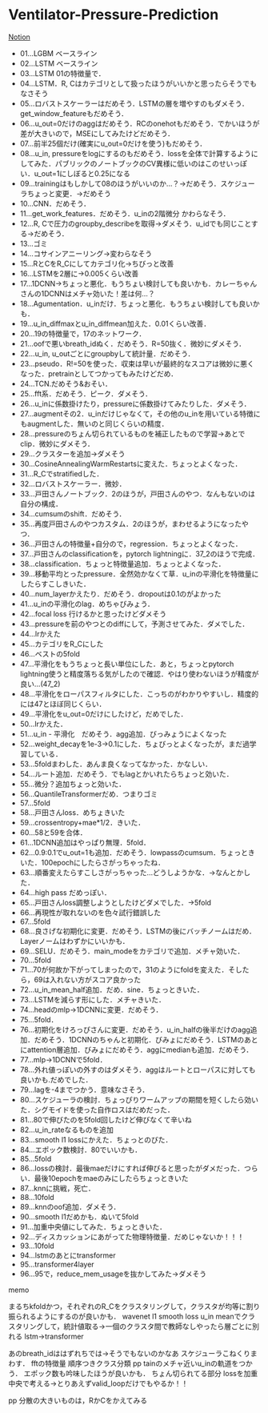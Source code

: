 # Ventilator-Pressure-Prediction

[Notion](https://www.notion.so/Google-Brain-Ventilator-Pressure-Prediction-74763728a1e54b0997350e859dd34d3e)

- 01…LGBM ベースライン
- 02…LSTM ベースライン
- 03…LSTM 01の特徴量で．
- 04…LSTM．R, Cはカテゴリとして扱ったほうがいいかと思ったらそうでもなさそう
- 05…ロバストスケーラーはだめそう．LSTMの層を増やすのもダメそう．get_window_featureもだめそう．
- 06…u_out=0だけのaggはだめそう．RCのonehotもだめそう．でかいほうが差が大きいので，MSEにしてみたけどだめそう．
- 07…前半25個だけ(確実にu_out=0だけを使う)もだめそう．
- 08…u_in, pressureをlogにするのもだめそう．lossを全体で計算するようにしてみた．パブリックのノートブックのCV異様に低いのはこのせいっぽい．u_out=1にしぼると0.25になる
- 09…trainingはもしかして08のほうがいいのか…？→だめそう．スケジューラちょっと変更．→だめそう
- 10…CNN．だめそう．
- 11…get_work_features．だめそう．u_inの2階微分 かわらなそう．
- 12…R, Cで圧力のgroupby_describeを取得→ダメそう．u_idでも同じことする→だめそう．
- 13…ゴミ
- 14…コサインアニーリング→変わらなそう
- 15…RとCをR_Cにしてカテゴリ化→ちびっと改善
- 16…LSTMを2層に→0.005くらい改善
- 17…1DCNN→ちょっと悪化．もうちょい検討しても良いかも．カレーちゃんさんの1DCNNはメチャ効いた！差は何…？
- 18…Agumentation．u_inだけ．ちょっと悪化．もうちょい検討しても良いかも．
- 19…u_in_diffmaxとu_in_diffmean加えた．0.01くらい改善．
- 20…19の特徴量で，17のネットワーク．
- 21…oofで悪いbreath_idぬく．だめそう．R=50抜く．微妙にダメそう．
- 22…u_in, u_outごとにgroupbyして統計量．だめそう．
- 23…pseudo．R!=50を使った．収束は早いが最終的なスコアは微妙に悪くなった．pretrainとしてつかってもみたけどだめ．
- 24…TCN.だめそう&おそい．
- 25…fft系．だめそう．ピーク．ダメそう．
- 26…u_inに係数掛けたり，pressureに係数掛けてみたりした．ダメそう．
- 27…augmentその2．u_inだけじゃなくて，その他のu_inを用いている特徴にもaugmentした．無いのと同じくらいの精度．
- 28…pressureのちょん切られているものを補正したもので学習→あとでclip．微妙にダメそう．
- 29…クラスターを追加→ダメそう
- 30…CosineAnnealingWarmRestartsに変えた．ちょっとよくなった．
- 31…R_Cでstratifiedした．
- 32…ロバストスケーラー．微妙．
- 33…戸田さんノートブック．2のほうが，戸田さんのやつ．なんもないのは自分の構成．
- 34…cumsumのshift．だめそう．
- 35…再度戸田さんのやつカスタム．2のほうが，まわせるようになったやつ．
- 36…戸田さんの特徴量+自分ので，regression．ちょっとよくなった．
- 37…戸田さんのclassificationを，pytorch lightningに．37_2のほうで完成．
- 38…classification．ちょっと特徴量追加．ちょっとよくなった．
- 39…移動平均とったpressure．全然効かなくて草．u_inの平滑化を特徴量にしたらすこしきいた．
- 40…num_layerかえたり．だめそう．dropoutは0.1のがよかった
- 41…u_inの平滑化のlag．めちゃびみょう．
- 42…focal loss 行けるかと思ったけどダメそう
- 43…pressureを前のやつとのdiffにして，予測させてみた．ダメでした．
- 44…lrかえた
- 45…カテゴリをR_Cにした
- 46…ベストの5fold
- 47…平滑化をもうちょっと長い単位にした．あと，ちょっとpytorch lightning使うと精度落ちる気がしたので確認．やはり使わないほうが精度が良い…(47_2)
- 48…平滑化をローパスフィルタにした．こっちのがわかりやすいし．精度的には47とほぼ同じくらい．
- 49…平滑化をu_out=0だけにしたけど，だめでした．
- 50…lrかえた．
- 51…u_in - 平滑化　だめそう．agg追加．びっみょうによくなった
- 52…weight_decayを1e-3→0.1にした．ちょびっとよくなったが，まだ過学習している．
- 53…5foldまわした．あんま良くなってなかった．かなしい．
- 54…ルート追加．だめそう．でもlagとかいれたらちょっと効いた．
- 55…微分？追加ちょっと効いた．
- 56…QuantileTransformerだめ．つまりゴミ
- 57…5fold
- 58…戸田さんloss．めちょきいた
- 59…crossentropy+mae*1/2．きいた．
- 60…58と59を合体．
- 61…1DCNN追加はやっぱり無理．5fold．
- 62…0.9:0.1でu_out=1も追加．だめそう．lowpassのcumsum．ちょっときいた．100epochにしたらさがっちゃったね．
- 63…順番変えたらすこしさがっちゃった…どうしようかな．→なんとかした．
- 64…high pass だめっぽい．
- 65…戸田さんloss調整しようとしたけどダメでした．→5fold
- 66…再現性が取れないのを色々試行錯誤した
- 67…5fold
- 68…良さげな初期化に変更．だめそう．LSTMの後にバッチノームはだめ．Layerノームはわずかにいいかも．
- 69…SELU．だめそう．main_modeをカテゴリで追加．メチャ効いた．
- 70…5fold
- 71…70が何故か下がってしまったので，31のようにfoldを変えた．そしたら，69は入れない方がスコア良かった
- 72…u_in_mean_half追加．だめ．sine．ちょっときいた．
- 73…LSTMを減らす形にした．メチャきいた．
- 74…headのmlp→1DCNNに変更．だめそう．
- 75…5fold．
- 76…初期化をけろっぴさんに変更．だめそう．u_in_halfの後半だけのagg追加．だめそう．1DCNNのちゃんと初期化．びみょにだめそう．LSTMのあとにattention層追加．びみょにだめそう．aggにmedianも追加．だめそう．
- 77…mlp→1DCNNで5fold．
- 78…外れ値っぽいの外すのはダメそう．aggはルートとローパスに対しても良いかも.だめでした．
- 79…lagを-4までつかう．意味なさそう．
- 80…スケジューラの検討．ちょっぴりワームアップの期間を短くしたら効いた．シグモイドを使った自作ロスはだめだった．
- 81…80で伸びたのを5fold回したけど伸びなくて辛いね
- 82…u_in_rateなるものを追加
- 83…smooth l1 lossにかえた．ちょっとのびた．
- 84…エポック数検討．80でいいかも．
- 85…5fold
- 86…lossの検討．最後maeだけにすれば伸びると思ったがダメだった．つらい．最後10epochをmaeのみにしたらちょっときいた
- 87…knnに挑戦，死亡．
- 88…10fold
- 89…knnのoof追加．ダメそう．
- 90…smooth l1だめかも．ぬいて5fold
- 91…加重中央値にしてみた．ちょっときいた．
- 92…ディスカッションにあがってた物理特徴量．だめじゃないか！！！
- 93…10fold
- 94…lstmのあとにtransformer
- 95…transformer4layer
- 96…95で，reduce_mem_usageを抜かしてみた→ダメそう

memo 

まるちkfoldかつ，それぞれのR_Cをクラスタリングして，クラスタが均等に割り振られるようにするのが良いかも．
wavenet
l1 smooth loss
u_in meanでクラスタリングして，統計値取る→一個のクラスタ間で教師なしやったら層ごとに別れる
lstm→transformer


あのbreath_idははずれちでは→そうでもないのかなあ
スケジューラこねくりまわす．
fftの特徴量
順序つきクラス分類
pp tainのメチャ近いu_inの軌道をつかう．
エポック数も吟味したほうが良いかも．
ちょん切られてる部分
lossを加重中央で考える→とりあえずvalid_loopだけでもやるか！！

pp 分散の大きいものは，RかCをかえてみる
